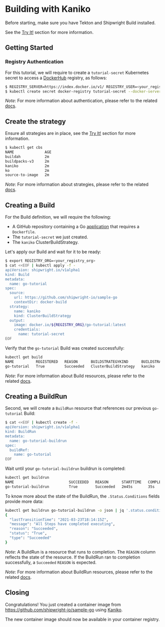 <!--
Copyright The Shipwright Contributors

SPDX-License-Identifier: Apache-2.0
-->

# Building with Kaniko

Before starting, make sure you have Tekton and Shipwright Build installed.

See the [Try It!](../../README.md#try-it) section for more information.

## Getting Started

### Registry Authentication

For this tutorial, we will require to create a `tutorial-secret` Kubernetes secret to access a [DockerHub](https://hub.docker.com/) registry, as follows:

```sh
$ REGISTRY_SERVER=https://index.docker.io/v1/ REGISTRY_USER=<your_registry_user> REGISTRY_PASSWORD=<your_registry_password>
$ kubectl create secret docker-registry tutorial-secret --docker-server=$REGISTRY_SERVER --docker-username=$REGISTRY_USER --docker-password=$REGISTRY_PASSWORD  --docker-email=me@here.com
```

_Note_: For more information about authentication, please refer to the related [docs](/docs/development/authentication.md).

## Create the strategy

Ensure all strategies are in place, see the [Try It!](../../README.md#try-it) section for more information.

```sh
$ kubectl get cbs
NAME              AGE
buildah           2m
buildpacks-v3     2m
kaniko            2m
ko                2m
source-to-image   2m
```

_Note_: For more information about strategies, please refer to the related [docs](/docs/buildstrategies.md).

## Creating a Build

For the Build definition, we will require the following:

- A GitHub repository containing a Go [application](https://github.com/shipwright-io/sample-go/tree/main/docker-build) that requires a `Dockerfile`.
- The `tutorial-secret` we just created.
- The `kaniko` ClusterBuildStrategy.

Let's apply our Build and wait for it to be ready:

```bash
$ export REGISTRY_ORG=<your_registry_org>
$ cat <<EOF | kubectl apply -f -
apiVersion: shipwright.io/v1alpha1
kind: Build
metadata:
  name: go-tutorial
spec:
  source:
    url: https://github.com/shipwright-io/sample-go
    contextDir: docker-build
  strategy:
    name: kaniko
    kind: ClusterBuildStrategy
  output:
    image: docker.io/${REGISTRY_ORG}/go-tutorial:latest
    credentials:
      name: tutorial-secret
EOF
```

Verify that the `go-tutorial` Build was created successfully:

```sh
kubectl get build
NAME          REGISTERED   REASON      BUILDSTRATEGYKIND      BUILDSTRATEGYNAME   CREATIONTIME
go-tutorial   True         Succeeded   ClusterBuildStrategy   kaniko              13s
```

_Note_: For more information about Build resources, please refer to the related [docs](/docs/build.md).

## Creating a BuildRun

Second, we will create a `BuildRun` resource that references our previous `go-tutorial` Build:

```sh
$ cat <<EOF | kubectl create -f -
apiVersion: shipwright.io/v1alpha1
kind: BuildRun
metadata:
  name: go-tutorial-buildrun
spec:
  buildRef:
    name: go-tutorial
EOF
```

Wait until your `go-tutorial-buildrun` buildrun is completed:

```sh
kubectl get buildrun
NAME                         SUCCEEDED   REASON      STARTTIME   COMPLETIONTIME
go-tutorial-buildrun         True        Succeeded   2m45s       35s
```

To know more about the state of the BuildRun, the `.Status.Conditions` fields provide more data:

```sh
kubectl get buildrun go-tutorial-buildrun -o json | jq '.status.conditions[]'
{
  "lastTransitionTime": "2021-03-23T18:14:15Z",
  "message": "All Steps have completed executing",
  "reason": "Succeeded",
  "status": "True",
  "type": "Succeeded"
}
```

_Note_: A BuildRun is a resource that runs to completion. The `REASON` column reflects the state of the resource. If the BuildRun ran to completion successfully,
a `Succeeded` `REASON` is expected.

_Note_: For more information about BuildRun resources, please refer to the related [docs](/docs/buildrun.md).

## Closing

Congratulations! You just created a container image from https://github.com/shipwright-io/sample-go using [Kaniko](https://github.com/GoogleContainerTools/kaniko).

The new container image should now be available in your container registry.
